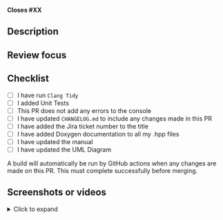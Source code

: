 **Closes #XX**

## Description

<!-- Describe the changes this PR has -->

## Review focus

<!-- Describe what reviewers should concentrate on (e.g. things you think could be implemented better, or made more efficient) -->

## Checklist

- [ ] I have run `Clang Tidy`
- [ ] I added Unit Tests
- [ ] This PR does not add any errors to the console
- [ ] I have updated `CHANGELOG.md` to include any changes made in this PR
- [ ] I have added the Jira ticket number to the title
- [ ] I have added Doxygen documentation to all my .hpp files
- [ ] I have updated the manual
- [ ] I have updated the UML Diagram

A build will automatically be run by GitHub actions when any changes are made on this PR. This must complete successfully before merging.

## Screenshots or videos

<details>
<summary>Click to expand</summary>

<!-- upload any screenshots or recordings demonstrating the issue here-->

</details>
